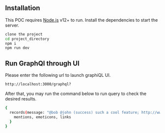 ## Installation

This POC requires [Node.js](https://nodejs.org/) v12+ to run.
Install the dependencies to start the server.

```sh
clone the project
cd project_directory
npm i
npm run dev
```

## Run GraphQl through UI

Please enter the following url to launch graphiQL UI.

```sh
http://localhost:3000/graphql?
```

After that, you may run the command below to run query to check the desired results.

```sh
{
  records(message: "@bob @john (success) such a cool feature; http://www.nbcolympics.com") {
    mentions, emoticons, links
  }
}

```
